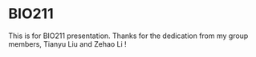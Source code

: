 # BIO211
This is for BIO211 presentation. Thanks for the dedication from my group members, Tianyu Liu and Zehao Li ! 

